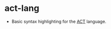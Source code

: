 # act-lang 

- Basic syntax highlighting for the [ACT](https://github.com/asyncvlsi/act) language.

